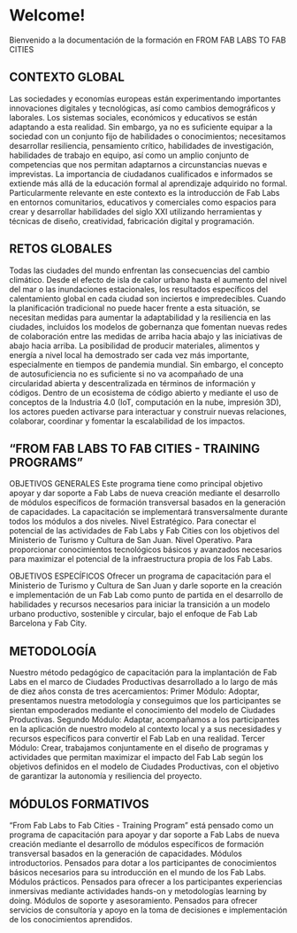# Welcome!

Bienvenido a la documentación de la formación en FROM FAB LABS TO FAB CITIES

## CONTEXTO GLOBAL
Las sociedades y economías europeas están experimentando importantes innovaciones digitales y tecnológicas, así como cambios demográficos y laborales.
Los sistemas sociales, económicos y educativos se están adaptando a esta realidad. Sin embargo, ya no es suficiente equipar a la sociedad con un conjunto fijo de habilidades o conocimientos; necesitamos desarrollar resiliencia, pensamiento crítico, habilidades de investigación, habilidades de trabajo en equipo, así como un amplio conjunto de competencias que nos permitan adaptarnos a circunstancias nuevas e imprevistas. La importancia de ciudadanos cualificados e informados se extiende más allá de la educación formal al aprendizaje adquirido no formal.
Particularmente relevante en este contexto es la introducción de Fab Labs en entornos comunitarios, educativos y comerciales como espacios para crear y desarrollar habilidades del siglo XXI utilizando herramientas y técnicas de diseño, creatividad, fabricación digital y programación.

## RETOS GLOBALES
Todas las ciudades del mundo enfrentan las consecuencias del cambio climático. Desde el efecto de isla de calor urbano hasta el aumento del nivel del mar o las inundaciones estacionales, los resultados específicos del calentamiento global en cada ciudad son inciertos e impredecibles. Cuando la planificación tradicional no puede hacer frente a esta situación, se necesitan medidas para aumentar la adaptabilidad y la resiliencia en las ciudades, incluidos los modelos de gobernanza que fomentan nuevas redes de colaboración entre las medidas de arriba hacia abajo y las iniciativas de abajo hacia arriba.
La posibilidad de producir materiales, alimentos y energía a nivel local ha demostrado ser cada vez más importante, especialmente en tiempos de pandemia mundial. Sin embargo, el concepto de autosuficiencia no es suficiente si no va acompañado de una circularidad abierta y descentralizada en términos de información y códigos.
Dentro de un ecosistema de código abierto y mediante el uso de conceptos de la Industria 4.0 (IoT, computación en la nube, impresión 3D), los actores pueden activarse para interactuar y construir nuevas relaciones, colaborar, coordinar y fomentar la escalabilidad de los impactos.

## “FROM FAB LABS TO FAB CITIES - TRAINING PROGRAMS”
OBJETIVOS GENERALES
Este programa tiene como principal objetivo apoyar y dar soporte a Fab Labs de nueva creación mediante el desarrollo de módulos específicos de formación transversal basados en la generación de capacidades.
La capacitación se implementará transversalmente durante todos los módulos a dos niveles.
Nivel Estratégico. Para conectar el potencial de las actividades de Fab Labs y Fab Cities con los objetivos del Ministerio de Turismo y Cultura de San Juan.
Nivel Operativo. Para proporcionar conocimientos tecnológicos básicos y avanzados  necesarios para maximizar el potencial de la infraestructura propia de los Fab Labs.


OBJETIVOS ESPECÍFICOS
Ofrecer un programa de capacitación para el Ministerio de Turismo y Cultura de San Juan y darle soporte en la creación e implementación de un Fab Lab como punto de partida en el desarrollo de habilidades y recursos necesarios para iniciar la transición a un modelo urbano productivo, sostenible y circular, bajo el enfoque de Fab Lab Barcelona y Fab City.

## METODOLOGÍA
Nuestro método pedagógico de capacitación para la implantación de Fab Labs en el marco de Ciudades Productivas desarrollado a lo largo de más de diez años consta de tres acercamientos:
Primer Módulo: Adoptar, presentamos nuestra metodología y conseguimos que los participantes se sientan empoderados mediante el conocimiento del modelo de Ciudades Productivas.
Segundo Módulo: Adaptar, acompañamos a los participantes en la aplicación de nuestro modelo al contexto local y a sus necesidades y recursos específicos para convertir el Fab Lab en una realidad.
Tercer Módulo: Crear, trabajamos conjuntamente en el diseño de programas y actividades que permitan maximizar el impacto del Fab Lab según los objetivos definidos en el modelo de Ciudades Productivas, con el objetivo de garantizar la autonomía y resiliencia del proyecto.


## MÓDULOS FORMATIVOS
“From Fab Labs to Fab Cities - Training Program” está pensado como un programa de capacitación para apoyar y dar soporte a Fab Labs de nueva creación mediante el desarrollo de módulos específicos de formación transversal basados en la generación de capacidades.
Módulos introductorios. Pensados para dotar a los participantes de conocimientos básicos necesarios para su introducción en el mundo de los Fab Labs.
Módulos prácticos. Pensados para ofrecer a los participantes experiencias inmersivas mediante actividades hands-on y metodologías learning by doing.
Módulos de soporte y asesoramiento. Pensados para ofrecer servicios de consultoría y apoyo en la toma de decisiones e implementación de los conocimientos aprendidos.
